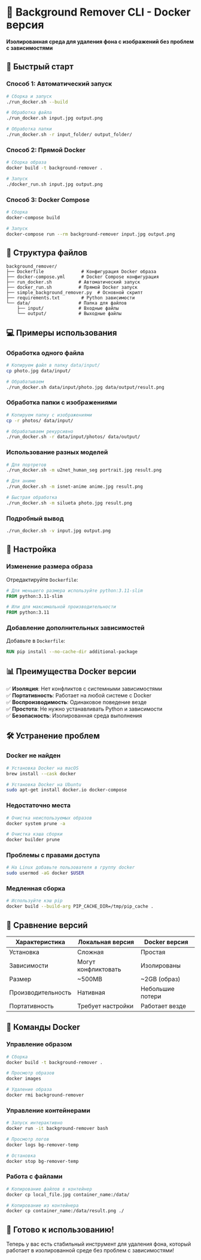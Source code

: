 # 🐳 Background Remover CLI - Docker версия

**Изолированная среда для удаления фона с изображений без проблем с зависимостями**

## 🚀 Быстрый старт

### Способ 1: Автоматический запуск
```bash
# Сборка и запуск
./run_docker.sh --build

# Обработка файла
./run_docker.sh input.jpg output.png

# Обработка папки
./run_docker.sh -r input_folder/ output_folder/
```

### Способ 2: Прямой Docker
```bash
# Сборка образа
docker build -t background-remover .

# Запуск
./docker_run.sh input.jpg output.png
```

### Способ 3: Docker Compose
```bash
# Сборка
docker-compose build

# Запуск
docker-compose run --rm background-remover input.jpg output.png
```

## 📁 Структура файлов

```
background_remover/
├── Dockerfile              # Конфигурация Docker образа
├── docker-compose.yml      # Docker Compose конфигурация
├── run_docker.sh          # Автоматический запуск
├── docker_run.sh          # Прямой Docker запуск
├── simple_background_remover.py  # Основной скрипт
├── requirements.txt        # Python зависимости
└── data/                  # Папка для файлов
    ├── input/             # Входные файлы
    └── output/            # Выходные файлы
```

## 💻 Примеры использования

### Обработка одного файла
```bash
# Копируем файл в папку data/input/
cp photo.jpg data/input/

# Обрабатываем
./run_docker.sh data/input/photo.jpg data/output/result.png
```

### Обработка папки с изображениями
```bash
# Копируем папку с изображениями
cp -r photos/ data/input/

# Обрабатываем рекурсивно
./run_docker.sh -r data/input/photos/ data/output/
```

### Использование разных моделей
```bash
# Для портретов
./run_docker.sh -m u2net_human_seg portrait.jpg result.png

# Для аниме
./run_docker.sh -m isnet-anime anime.jpg result.png

# Быстрая обработка
./run_docker.sh -m silueta photo.jpg result.png
```

### Подробный вывод
```bash
./run_docker.sh -v input.jpg output.png
```

## 🔧 Настройка

### Изменение размера образа
Отредактируйте `Dockerfile`:
```dockerfile
# Для меньшего размера используйте python:3.11-slim
FROM python:3.11-slim

# Или для максимальной производительности
FROM python:3.11
```

### Добавление дополнительных зависимостей
Добавьте в `Dockerfile`:
```dockerfile
RUN pip install --no-cache-dir additional-package
```

## 📊 Преимущества Docker версии

✅ **Изоляция**: Нет конфликтов с системными зависимостями  
✅ **Портативность**: Работает на любой системе с Docker  
✅ **Воспроизводимость**: Одинаковое поведение везде  
✅ **Простота**: Не нужно устанавливать Python и зависимости  
✅ **Безопасность**: Изолированная среда выполнения  

## 🛠️ Устранение проблем

### Docker не найден
```bash
# Установка Docker на macOS
brew install --cask docker

# Установка Docker на Ubuntu
sudo apt-get install docker.io docker-compose
```

### Недостаточно места
```bash
# Очистка неиспользуемых образов
docker system prune -a

# Очистка кэша сборки
docker builder prune
```

### Проблемы с правами доступа
```bash
# На Linux добавьте пользователя в группу docker
sudo usermod -aG docker $USER
```

### Медленная сборка
```bash
# Используйте кэш pip
docker build --build-arg PIP_CACHE_DIR=/tmp/pip_cache .
```

## 🎯 Сравнение версий

| Характеристика | Локальная версия | Docker версия |
|----------------|------------------|---------------|
| Установка | Сложная | Простая |
| Зависимости | Могут конфликтовать | Изолированы |
| Размер | ~500MB | ~2GB (образ) |
| Производительность | Нативная | Небольшие потери |
| Портативность | Требует настройки | Работает везде |

## 📝 Команды Docker

### Управление образом
```bash
# Сборка
docker build -t background-remover .

# Просмотр образов
docker images

# Удаление образа
docker rmi background-remover
```

### Управление контейнерами
```bash
# Запуск интерактивно
docker run -it background-remover bash

# Просмотр логов
docker logs bg-remover-temp

# Остановка
docker stop bg-remover-temp
```

### Работа с файлами
```bash
# Копирование файлов в контейнер
docker cp local_file.jpg container_name:/data/

# Копирование из контейнера
docker cp container_name:/data/result.png ./
```

## 🚀 Готово к использованию!

Теперь у вас есть стабильный инструмент для удаления фона, который работает в изолированной среде без проблем с зависимостями!
